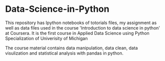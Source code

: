 # Data-Science-in-Python

This repository has Ipython notebooks of totorials files, my assignment as well as data files used in the course 'Introduction to data science in python' at Coursera. It is the first course in Applied Data Science using Python Specialization of Univerisity of Michigan

The course material contains data manipulation, data clean, data visulization and statistical analysis with pandas in python.

